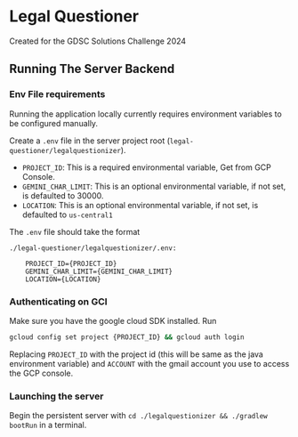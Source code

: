 # Legal Questioner

Created for the GDSC Solutions Challenge 2024

## Running The Server Backend

### Env File requirements

Running the application locally currently requires environment variables to be configured manually.

Create a `.env` file in the server project root (`legal-questioner/legalquestionizer`).

- `PROJECT_ID`: This is a required environmental variable, Get from GCP Console.
- `GEMINI_CHAR_LIMIT`: This is an optional environmental variable, if not set, is defaulted to 30000.
- `LOCATION`: This is an optional environmental variable, if not set, is defaulted to `us-central1`

The `.env` file should take the format
```
./legal-questioner/legalquestionizer/.env:

    PROJECT_ID={PROJECT_ID}
    GEMINI_CHAR_LIMIT={GEMINI_CHAR_LIMIT}
    LOCATION={LOCATION}
```

### Authenticating on GCI

Make sure you have the google cloud SDK installed. Run
```sh
gcloud config set project {PROJECT_ID} && gcloud auth login
```
Replacing `PROJECT_ID` with the project id (this will be same as the java environment variable) and `ACCOUNT` with the gmail account you use to access the GCP console. 

### Launching the server

Begin the persistent server with `cd ./legalquestionizer && ./gradlew bootRun` in a terminal.
